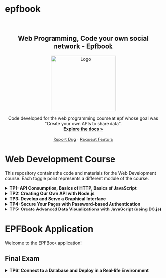 # epfbook
<!-- PROJECT LOGO -->
<br />
<div align="center">
  <h2 align="center">Web Programming,
Code your own social network -
Epfbook</h3>
  <a href="https://www.epf.fr/en">
    <img src="https://www.univ-reims.fr/etablissements-associes/media-images/11329/logo-epf-troyes.png" alt="Logo" width="211" height="179">
  </a>
  <p align="center">
    Code developed for the web programming course at epf whose goal was "Create your own APIs to share data".
    <br />
    <a href="https://github.com/Thibault-GILLARD/epfbook"><strong>Explore the docs »</strong></a>
    <br />
    <br />
    <a href="https://github.com/Thibault-GILLARD/epfbook/issues">Report Bug</a>
    ·
    <a href="https://github.com/Thibault-GILLARD/epfbook/issues">Request Feature</a>
  </p>
</div>


# Web Development Course

This repository contains the code and materials for the Web Development course. Each toggle point represents a different module of the course.

<details>
<summary><strong>TP1: API Consumption, Basics of HTTP, Basics of JavaScript</strong></summary>
<p>

Learn how web browsers (such as Chrome, Firefox, Safari, etc.) retrieve web pages and data from the internet. Explore API consumption, HTTP basics, and JavaScript fundamentals.

</p>
</details>

<details>
<summary><strong>TP2: Creating Our Own API with Node.js</strong></summary>
<p>

Learn about creating your own API using Node.js. Serve and update data stored in a CSV file, specifically a list of students. Focus on the server-side of web development and how websites make web pages and data available to their users.

</p>
</details>

<details>
<summary><strong>TP3: Develop and Serve a Graphical Interface</strong></summary>
<p>

Learn to develop and serve a graphical interface in the browser using HTML, CSS, and JavaScript. Implement forms, handle responsiveness, and grasp the basics of front-end web development.

</p>
</details>

<details>
<summary><strong>TP4: Secure Your Pages with Password-based Authentication</strong></summary>
<p>

Learn how to secure your web pages with password-based authentication. Explore techniques to make certain pages and data private, accessible only to authenticated users or members.

</p>
</details>

<details>
<summary><strong>TP5: Create Advanced Data Visualizations with JavaScript (using D3.js)</strong></summary>
<p>

Learn how to create advanced data visualizations using JavaScript, specifically leveraging the power of D3.js. Explore different techniques to display data in an aesthetically pleasing and informative manner.

</p>
</details>


# EPFBook Application

Welcome to the EPFBook application!

## Final Exam

<details>
<summary><strong>TP6: Connect to a Database and Deploy in a Real-life Environment</strong></summary>
<p>

Learn how to connect to a database and deploy your web application in a real-life environment. Explore concepts related to storing persistent data and retrieving them when needed. Additionally, gain insights into the deployment process.

</p>
</details>
